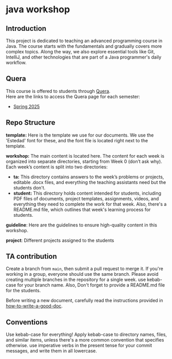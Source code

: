 # java workshop

## Introduction

This project is dedicated to teaching an advanced programming course in Java. The course starts with the fundamentals 
and gradually covers more complex topics. Along the way, we also explore essential tools like Git, IntelliJ, and other 
technologies that are part of a Java programmer's daily workflow.

## Quera

This course is offered to students through [Quera](https://quera.org).  
Here are the links to access the Quera page for each semester:

- [Spring 2025](https://quera.org/course/add_to_course/course/20556/)

## Repo Structure

**template:** Here is the template we use for our documents. We use the 'Estedad' font for these, 
and the font file is located right next to the template.

**workshop:** The main content is located here. The content for each week is organized into separate directories, 
starting from Week 0 (don’t ask why). Each week’s content is split into two directories:
- **ta:** This directory contains answers to the week’s problems or projects, editable .docx files, and everything 
the teaching assistants need but the students don't.
- **student:** This directory holds content intended for students, including PDF files of documents, project templates, 
assignments, videos, and everything they need to complete the work for that week. Also, there's a README.md file,
which outlines that week's learning process for students.

**guideline**: Here are the guidelines to ensure high-quality content in this workshop. 

**project**: Different projects assigned to the students

## TA contribution

Create a branch from `main`, then submit a pull request to merge it. If you're working in a group, everyone should use 
the same branch. Please avoid creating multiple branches in the repository for a single week. use kebab-case for your 
branch name. Also, Don't forget to provide a README.md file for the students.

Before writing a new document, carefully read the instructions provided in [how-to-write-a-good-doc](guideline/how-to-write-a-good-doc.pdf).

## Conventions

Use kebab-case for everything! Apply kebab-case to directory names, files, and similar items, unless there's a more 
common convention that specifies otherwise. use imperative verbs in the present tense for your commit messages, and 
write them in all lowercase.